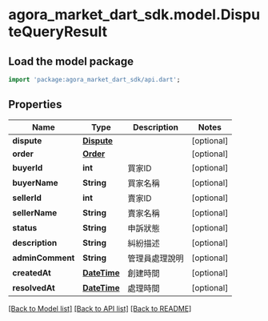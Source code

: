 # agora_market_dart_sdk.model.DisputeQueryResult

## Load the model package
```dart
import 'package:agora_market_dart_sdk/api.dart';
```

## Properties
Name | Type | Description | Notes
------------ | ------------- | ------------- | -------------
**dispute** | [**Dispute**](Dispute.md) |  | [optional] 
**order** | [**Order**](Order.md) |  | [optional] 
**buyerId** | **int** | 買家ID | [optional] 
**buyerName** | **String** | 買家名稱 | [optional] 
**sellerId** | **int** | 賣家ID | [optional] 
**sellerName** | **String** | 賣家名稱 | [optional] 
**status** | **String** | 申訴狀態 | [optional] 
**description** | **String** | 糾紛描述 | [optional] 
**adminComment** | **String** | 管理員處理說明 | [optional] 
**createdAt** | [**DateTime**](DateTime.md) | 創建時間 | [optional] 
**resolvedAt** | [**DateTime**](DateTime.md) | 處理時間 | [optional] 

[[Back to Model list]](../README.md#documentation-for-models) [[Back to API list]](../README.md#documentation-for-api-endpoints) [[Back to README]](../README.md)


